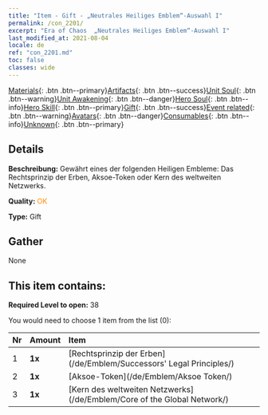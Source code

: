 ```yaml
---
title: "Item - Gift - „Neutrales Heiliges Emblem“-Auswahl I"
permalink: /con_2201/
excerpt: "Era of Chaos  „Neutrales Heiliges Emblem“-Auswahl I"
last_modified_at: 2021-08-04
locale: de
ref: "con_2201.md"
toc: false
classes: wide
---
```

 [Materials](/ItemsDE/){: .btn .btn--primary}[Artifacts](/ItemsDE/Artifacts/){: .btn .btn--success}[Unit Soul](/ItemsDE/UnitSoul/){: .btn .btn--warning}[Unit Awakening](/ItemsDE/UnitAwakening/){: .btn .btn--danger}[Hero Soul](/ItemsDE/HeroSoul/){: .btn .btn--info}[Hero Skill](/ItemsDE/HeroSkill/){: .btn .btn--primary}[Gift](/ItemsDE/Gift/){: .btn .btn--success}[Event related](/ItemsDE/Events/){: .btn .btn--warning}[Avatars](/ItemsDE/Avatars/){: .btn .btn--danger}[Consumables](/ItemsDE/Consumables/){: .btn .btn--info}[Unknown](/ItemsDE/Unknown/){: .btn .btn--primary}

## Details
 **Beschreibung:** Gewährt eines der folgenden Heiligen Embleme: Das Rechtsprinzip der Erben, Aksoe-Token oder Kern des weltweiten Netzwerks.

 **Quality:** <span style="color: #FF8C00">OK</span>

 **Type:** Gift

## Gather

  None

## This item contains:

 **Required Level to open:** 38

 You would need to choose 1 item from the list (0):

  | Nr | Amount |     Item    |
  |:---|:-------|:------------|
  | 1 |  **1x** | [Rechtsprinzip der Erben](/de/Emblem/Successors' Legal Principles/) |  | 
  | 2 |  **1x** | [Aksoe-Token](/de/Emblem/Aksoe Token/) |  | 
  | 3 |  **1x** | [Kern des weltweiten Netzwerks](/de/Emblem/Core of the Global Network/) |  | 
